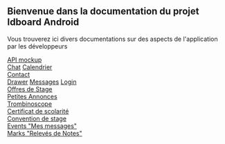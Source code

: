 ## Bienvenue dans la documentation du projet Idboard Android

Vous trouverez ici divers documentations sur des aspects de l'application par les développeurs 

[API mockup](API-mockup.md)  
[Chat](Chat.md)
[Calendrier](Calendrier.md)  
[Contact](Contact.md)  
[Drawer](Drawer.md) 
[Messages](Message.md) 
[Login](Login.md)  
[Offres de Stage](Offres-de-Stage.md)  
[Petites Annonces](Petites-Annonces.md)  
[Trombinoscope](Trombinoscope.md)  
[Certificat de scolarité](Certificat-de-scolarité.md)  
[Convention de stage](Convention-de-stage.md)  
[Events "Mes messages"](Events-(Mes-messages).md)  
[Marks "Relevés de Notes"](Marks-(Relevés-de-Notes).md)  
